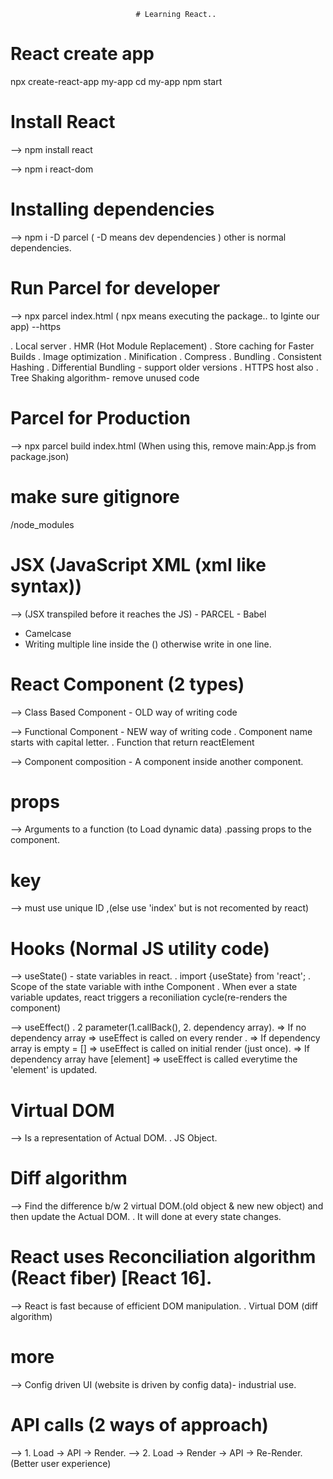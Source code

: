                                # Learning React..


# React create app
npx create-react-app my-app
cd my-app
npm start

# Install React
--> npm install react

--> npm i react-dom

# Installing dependencies
--> npm i -D parcel ( -D means dev dependencies ) other is normal dependencies.

# Run Parcel for developer
--> npx parcel index.html ( npx means executing the package.. to Iginte our app) --https

. Local server
. HMR (Hot Module Replacement)
. Store caching for Faster Builds
. Image optimization
. Minification
. Compress
. Bundling
. Consistent Hashing
. Differential Bundling - support older versions
. HTTPS host also
. Tree Shaking algorithm- remove unused code

# Parcel for Production
--> npx parcel build index.html (When using this, remove main:App.js from package.json)

# make sure gitignore
/node_modules

# JSX (JavaScript XML (xml like syntax))
--> (JSX transpiled before it reaches the JS) - PARCEL - Babel
- Camelcase
- Writing multiple line inside the () otherwise write in one line.

# React Component (2 types)
--> Class Based Component - OLD way of writing code

--> Functional Component - NEW way of writing code
. Component name starts with capital letter.
. Function that return reactElement  

--> Component composition - A component inside another component.

# props 
--> Arguments to a function (to Load dynamic data)
 .passing props to the component.

# key
--> must use unique ID ,(else use 'index' but  is not recomented by react)

# Hooks (Normal JS utility code)
--> useState() - state variables in react.
. import {useState} from 'react';
. Scope of the state variable with inthe  Component
. When ever a state variable  updates, react triggers a reconiliation cycle(re-renders the component)

--> useEffect() 
. 2 parameter(1.callBack(), 2. dependency array).
 => If no dependency array => useEffect is called on every render .
 => If dependency array is empty = [] => useEffect is called on initial render (just once).
 => If dependency array have [element] => useEffect is called everytime the 'element' is updated.

# Virtual DOM
--> Is a representation of Actual DOM.
. JS Object.

# Diff algorithm
--> Find the difference b/w 2 virtual DOM.(old object & new new object) and then update the Actual DOM. 
. It will done at every state changes.

# React uses Reconciliation algorithm (React fiber) [React 16].
--> React is fast because of efficient DOM manipulation.
. Virtual DOM (diff algorithm)

 # more
 --> Config driven UI (website is driven by config data)- industrial use.

 # API calls (2 ways of approach)
 --> 1. Load -> API -> Render.
 --> 2. Load -> Render -> API -> Re-Render. (Better user experience)
